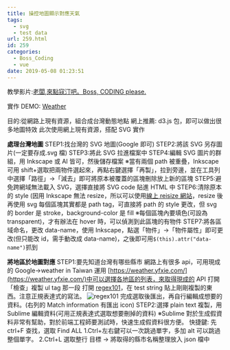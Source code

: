 ```yaml
---
title: 操控地圖顯示對應天氣
tags:
  - svg
  - test data
url: 259.html
id: 259
categories:
  - Boss_Coding
  - vue
date: 2019-05-08 01:23:51
---
```


教學影片:[老闆,來點寇汀吧。Boss, CODING please.](https://href.li/?https://www.youtube.com/channel/UCHX_XMhPrtvOmgGOnA2eTmA)

實作 DEMO: [Weather](https://codepen.io/ShirleyHsieh/pen/LoEvZa)

目的:從網路上現有資源，組合成台灣動態地點 網上推薦: d3.js 包，即可以做出很多地圖特效 此次使用網上現有資源，搭配 SVG 實作

**處理台灣地圖**
STEP1:找台灣的 SVG 地圖(Google 即可)
STEP2:將該 SVG 另存圖片(一定要存成.svg 檔)
STEP3:將此 SVG 拉進檔案中
STEP4:編輯 SVG 圖片的群組，用 Inkscape 或 AI 皆可，然後儲存檔案
※當有兩個 path 被重疊，Inkscape 可用 shift+選取把兩物件選起來，再點右鍵選擇「再製」，拉到旁邊，並在工具列中選擇「路徑」→「減去」即可將原本被覆蓋的區塊刪除放上新的區塊
STEP5:避免跨網域無法載入 SVG，選擇直接將 SVG code 貼進 HTML 中
STEP6:清除原本的 style (因用 Inkscape 無法 resize，所以可以使用[線上 reisize 網站](https://www.iloveimg.com/resize-image/resize-svg)，resize 後再使用 svg 每個區塊其實都是 path tag，可直接將 path 的 style 更改，但 svg 的 border 是 stroke，background-color 是 fill
※每個區塊內要填色(可設為 transparent)，才有辦法在 hover 時，可以偵測到此區塊的有物件
STEP7:將各區域命名，更改 data-name，使用 Inkscape，點選「物件」→「物件屬性」即可更改(但只能改 id，需手動改成 data-name)，之後即可用`$(this).attr("data-name")`抓到

**將地區於地圖對應**
STEP1:要先知道台灣有哪些縣市 網路上有很多 api，可用現成的 Google→weather in Taiwan 運用 [https://weather.yfxie.com/](https://weather.yfxie.com/)中可以選擇各地區的列表，來取得現成的 API 打開「檢查」複製 ul tag 那一段 打開 [regex101](https://regex101.com/)，在 test string 貼上剛剛複製的東西。注意正規表達式的寫法。 ![regex101](https://growingcrab.files.wordpress.com/2019/05/regex101-1.png) 完成選取後匯出，再自行編輯成想要的資料。(右列的 Match information 有匯出 icon)
STEP2:選擇 plain text 複製，用 Sublime 編輯資料(可用正規表達式選取想要刪掉的資料)
※Sublime 對於生成假資料非常有幫助，對於前端工程師要測試時，快速生成假資料很方便。
快捷鍵: 先 ctrl+F 查找，選取 Find ALL
1.Ctrl+左右鍵可以一次跳過單字，多加 alt 可以跳過整個單字。
2.Ctrl+L 選取整行 目標 → 將取得的縣市名稱整理放入 json 檔中
